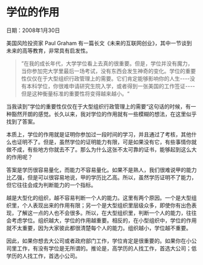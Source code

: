 # 学位的作用

日期：2008年1月30日

美国风险投资家 Paul Graham 有一篇长文《未来的互联网创业》，其中一节谈到未来的高等教育，非常具有启发性。

> ”在我的成长年代，大学学位看上去真的很重要。但是，学位并没有魔力，当你参加完大学里最后一场考试，没有东西会发生神奇的变化。学位的重要性仅仅在于大型组织行政管理上的需要。它们肯定能够影响你的人生----没有本科学位，你很难申请研究生院入学，或者得到一张美国的工作签证----但是这种衡量标准的重要性将变得越来越小。“

当我读到”学位的重要性仅仅在于大型组织行政管理上的需要“这句话的时候，有一种豁然开朗的感觉。长久以来，我对学位的作用就有一些模糊的想法，在这里似乎找到了答案。

本质上，学位的作用就是证明你参加过一段时间的学习，并且通过了考核，其他什么也证明不了。但是，虽然学位的证明能力有限，可是如果没有它，有些事情你就做不成，有些地方你就去不了。那么为什么这张不太可靠的证书，能够起到这么大的作用呢？

答案是学历很容易量化，而能力不容易量化。如果不是熟人，我们很难说甲的能力比乙强，但是可以很容易地说，甲的学历比乙高。所以，虽然学历证明不了能力，但它往往会成为判断能力的一个指标。

越是大型化的组织，越不容易判断一个人的能力。这里有两个原因。一个是大型组织里，个人表现出来的作用有限；另一个是大型组织里层级众多，即使你有出色表现，了解这一点的人也不会很多。所以，在大型组织里，判断一个人的能力，往往会考虑学位。组织越大，学位的作用越重要。相反的，在小型组织中，学位的作用就不太重要，因为大家彼此都很清楚每个人的能力。组织越小，学位越不重要。

因此，如果你想去大公司或者政府部门工作，学位肯定是很重要的。如果你在小公司里工作，有没有学位是无所谓的。推论是，高学历的人找工作，首选大公司；低学历的人找工作，首选小公司。
